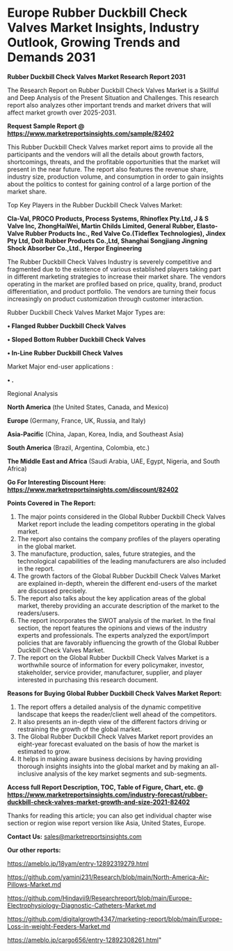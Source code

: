 # Europe Rubber Duckbill Check Valves Market Insights, Industry Outlook, Growing Trends and Demands 2031

<strong>Rubber Duckbill Check Valves Market Research Report 2031</strong>

The Research Report on Rubber Duckbill Check Valves Market is a Skillful and Deep Analysis of the Present Situation and Challenges. This research report also analyzes other important trends and market drivers that will affect market growth over 2025-2031.

<strong>Request Sample Report @ <a href=https://www.marketreportsinsights.com/sample/82402>https://www.marketreportsinsights.com/sample/82402</a></strong>

This Rubber Duckbill Check Valves market report aims to provide all the participants and the vendors will all the details about growth factors, shortcomings, threats, and the profitable opportunities that the market will present in the near future. The report also features the revenue share, industry size, production volume, and consumption in order to gain insights about the politics to contest for gaining control of a large portion of the market share.

Top Key Players in the Rubber Duckbill Check Valves Market:

<strong>Cla-Val, PROCO Products, Process Systems, Rhinoflex Pty.Ltd, J & S Valve Inc, ZhongHaiWei, Martin Childs Limited, General Rubber, Elasto-Valve Rubber Products Inc., Red Valve Co.(Tideflex Technologies), Jindex Pty Ltd, Doit Rubber Products Co.,Ltd, Shanghai Songjiang Jingning Shock Absorber Co.,Ltd., Herpor Engineering</strong>

The Rubber Duckbill Check Valves Industry is severely competitive and fragmented due to the existence of various established players taking part in different marketing strategies to increase their market share. The vendors operating in the market are profiled based on price, quality, brand, product differentiation, and product portfolio. The vendors are turning their focus increasingly on product customization through customer interaction.

Rubber Duckbill Check Valves Market Major Types are:

<strong>• Flanged Rubber Duckbill Check Valves

• Sloped Bottom Rubber Duckbill Check Valves

• In-Line Rubber Duckbill Check Valves</strong>

Market Major end-user applications :

<strong>• .</strong>

Regional Analysis

</u><strong><b>North America</b></strong> (the United States, Canada, and Mexico)

<strong><b>Europe </b></strong>(Germany, France, UK, Russia, and Italy)

<strong><b>Asia-Pacific</b></strong> (China, Japan, Korea, India, and Southeast Asia)

<strong><b>South America</b></strong> (Brazil, Argentina, Colombia, etc.)

<strong><b>The Middle East and Africa</b></strong> (Saudi Arabia, UAE, Egypt, Nigeria, and South Africa)

<strong>Go For Interesting Discount Here: <a href=https://www.marketreportsinsights.com/discount/82402>https://www.marketreportsinsights.com/discount/82402</a></strong>

<strong>Points Covered in The Report:</strong>
<ol>
  <li>The major points considered in the Global Rubber Duckbill Check Valves Market report include the leading competitors operating in the global market.</li>
  <li>The report also contains the company profiles of the players operating in the global market.</li>
  <li>The manufacture, production, sales, future strategies, and the technological capabilities of the leading manufacturers are also included in the report.</li>
  <li>The growth factors of the Global Rubber Duckbill Check Valves Market are explained in-depth, wherein the different end-users of the market are discussed precisely.</li>
  <li>The report also talks about the key application areas of the global market, thereby providing an accurate description of the market to the readers/users.</li>
  <li>The report incorporates the SWOT analysis of the market. In the final section, the report features the opinions and views of the industry experts and professionals. The experts analyzed the export/import policies that are favorably influencing the growth of the Global Rubber Duckbill Check Valves Market.</li>
  <li>The report on the Global Rubber Duckbill Check Valves Market is a worthwhile source of information for every policymaker, investor, stakeholder, service provider, manufacturer, supplier, and player interested in purchasing this research document.</li>
</ol>
<strong>Reasons for Buying Global Rubber Duckbill Check Valves Market Report:</strong>

<ol>
  <li>The report offers a detailed analysis of the dynamic competitive landscape that keeps the reader/client well ahead of the competitors.</li>
  <li>It also presents an in-depth view of the different factors driving or restraining the growth of the global market.</li>
  <li>The Global Rubber Duckbill Check Valves Market report provides an eight-year forecast evaluated on the basis of how the market is estimated to grow.</li>
  <li>It helps in making aware business decisions by having providing thorough insights insights into the global market and by making an all-inclusive analysis of the key market segments and sub-segments.</li>
</ol>
<strong>Access full Report Description, TOC, Table of Figure, Chart, etc. @ <a href=https://www.marketreportsinsights.com/industry-forecast/rubber-duckbill-check-valves-market-growth-and-size-2021-82402>https://www.marketreportsinsights.com/industry-forecast/rubber-duckbill-check-valves-market-growth-and-size-2021-82402</a></strong>


Thanks for reading this article; you can also get individual chapter wise section or region wise report version like Asia, United States, Europe.

<strong>Contact Us:</strong>
sales@marketreportsinsights.com

<strong>Our other reports:</strong>

<a href=https://ameblo.jp/18yam/entry-12892319279.html>https://ameblo.jp/18yam/entry-12892319279.html</a>

<a href=https://github.com/yamini231/Research/blob/main/North-America-Air-Pillows-Market.md>https://github.com/yamini231/Research/blob/main/North-America-Air-Pillows-Market.md</a>

<a href=https://github.com/Hindavii9/Researchreport/blob/main/Europe-Electrophysiology-Diagnostic-Catheters-Market.md>https://github.com/Hindavii9/Researchreport/blob/main/Europe-Electrophysiology-Diagnostic-Catheters-Market.md</a>

<a href=https://github.com/digitalgrowth4347/marketing-report/blob/main/Europe-Loss-in-weight-Feeders-Market.md>https://github.com/digitalgrowth4347/marketing-report/blob/main/Europe-Loss-in-weight-Feeders-Market.md</a>

<a href=https://ameblo.jp/cargo656/entry-12892308261.html>https://ameblo.jp/cargo656/entry-12892308261.html</a>"
